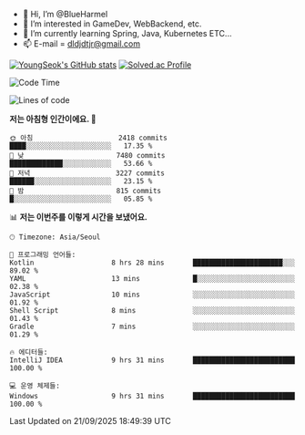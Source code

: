 - 👋 Hi, I’m @BlueHarmel
- 👀 I’m interested in GameDev, WebBackend, etc.
- 🌱 I’m currently learning Spring, Java, Kubernetes ETC...
- 📫 E-mail = dldjdtjr@gmail.com

[![YoungSeok's GitHub stats](https://github-readme-stats.vercel.app/api?username=BlueHarmel&show_icons=true&theme=transparent)](https://github.com/anuraghazra/github-readme-stats)
[![Solved.ac Profile](http://mazassumnida.wtf/api/v2/generate_badge?boj=dldjdtjr)](https://solved.ac/dldjdtjr/)

<!--START_SECTION:waka-->
![Code Time](http://img.shields.io/badge/Code%20Time-1%2C099%20hrs%209%20mins-blue)

![Lines of code](https://img.shields.io/badge/%EC%A0%80%EB%8A%94%20%EC%97%AC%ED%83%9C%EA%B9%8C%EC%A7%80%20-46.4%20million%20%EC%A4%84%EC%9D%98%20%EC%BD%94%EB%93%9C%EB%A5%BC%20%EC%9E%91%EC%84%B1%ED%96%88%EC%96%B4%EC%9A%94.-blue)

**저는 아침형 인간이에요. 🐤** 

```text
🌞 아침                     2418 commits        ████░░░░░░░░░░░░░░░░░░░░░   17.35 % 
🌆 낮　                     7480 commits        █████████████░░░░░░░░░░░░   53.66 % 
🌃 저녁                     3227 commits        ██████░░░░░░░░░░░░░░░░░░░   23.15 % 
🌙 밤　                     815 commits         █░░░░░░░░░░░░░░░░░░░░░░░░   05.85 % 
```


📊 **저는 이번주를 이렇게 시간을 보냈어요.** 

```text
🕑︎ Timezone: Asia/Seoul

💬 프로그래밍 언어들: 
Kotlin                   8 hrs 28 mins       ██████████████████████░░░   89.02 % 
YAML                     13 mins             █░░░░░░░░░░░░░░░░░░░░░░░░   02.38 % 
JavaScript               10 mins             ░░░░░░░░░░░░░░░░░░░░░░░░░   01.92 % 
Shell Script             8 mins              ░░░░░░░░░░░░░░░░░░░░░░░░░   01.43 % 
Gradle                   7 mins              ░░░░░░░░░░░░░░░░░░░░░░░░░   01.29 % 

🔥 에디터들: 
IntelliJ IDEA            9 hrs 31 mins       █████████████████████████   100.00 % 

💻 운영 체제들: 
Windows                  9 hrs 31 mins       █████████████████████████   100.00 % 
```


 Last Updated on 21/09/2025 18:49:39 UTC
<!--END_SECTION:waka-->
<!---
BlueHarmel/BlueHarmel is a ✨ special ✨ repository because its `README.md` (this file) appears on your GitHub profile.
You can click the Preview link to take a look at your changes.
--->

